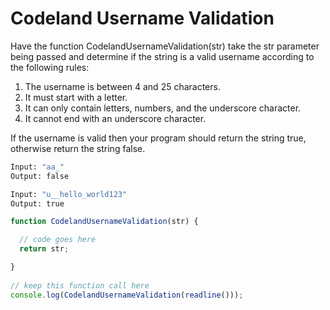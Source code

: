 # Codeland Username Validation

Have the function CodelandUsernameValidation(str) take the str parameter being passed and determine if the string is a valid username according to the following rules:

1. The username is between 4 and 25 characters.
2. It must start with a letter.
3. It can only contain letters, numbers, and the underscore character.
4. It cannot end with an underscore character.

If the username is valid then your program should return the string true, otherwise return the string false.

```bash
Input: "aa_"
Output: false
```

```bash
Input: "u__hello_world123"
Output: true
```

```javascript
function CodelandUsernameValidation(str) { 

  // code goes here  
  return str; 

}
   
// keep this function call here 
console.log(CodelandUsernameValidation(readline()));
```
